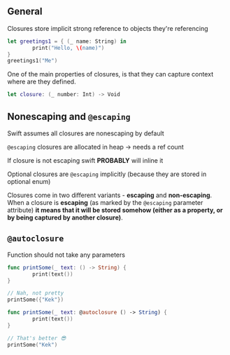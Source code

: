 ## General

Closures store implicit strong reference to objects they're referencing 

```swift
let greetings1 = { (_ name: String) in
		print("Hello, \(name)")
}
greetings1("Me")
```

One of the main properties of closures, is that they can capture context where are they defined.

```swift
let closure: (_ number: Int) -> Void
```

## Nonescaping and `@escaping`

Swift assumes all closures are nonescaping by default

`@escaping` closures are allocated in heap → needs a ref count

If closure is not escaping swift **PROBABLY** will inline it

Optional closures are `@escaping` implicitly  (because they are stored in optional enum)

Closures come in two different variants - **escaping** and **non-escaping**. When a closure is **escaping** (as marked by the `@escaping` parameter attribute) **it means that it will be stored somehow (either as a property, or by being captured by another closure)**. 

## `@autoclosure`

Function should not take any parameters 

```swift
func printSome(_ text: () -> String) {
		print(text())
}

// Nah, not pretty
printSome({"Kek"})

func printSome(_ text: @autoclosure () -> String) {
		print(text())
}

// That's better 😎
printSome("Kek")

```